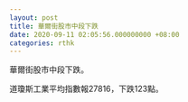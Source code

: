 ```yaml
---
layout: post
title: 華爾街股市中段下跌
date: 2020-09-11 02:05:56.000000000 +08:00
categories: rthk
---
```


華爾街股市中段下跌。

道瓊斯工業平均指數報27816，下跌123點。
